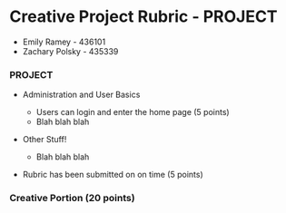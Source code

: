 # Creative Project Rubric - PROJECT
-   Emily Ramey - 436101
-   Zachary Polsky - 435339

### PROJECT
*  Administration and User Basics
    * Users can login and enter the home page (5 points)
    * Blah blah blah

*  Other Stuff!
    *  Blah blah blah

*  Rubric has been submitted on on time (5 points)
### Creative Portion (20 points)